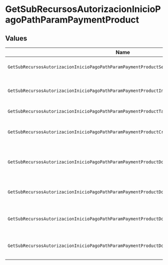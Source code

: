 # GetSubRecursosAutorizacionInicioPagoPathParamPaymentProduct


## Values

| Name                                                                                         | Value                                                                                        |
| -------------------------------------------------------------------------------------------- | -------------------------------------------------------------------------------------------- |
| `GetSubRecursosAutorizacionInicioPagoPathParamPaymentProductSepaCreditTransfers`             | sepa-credit-transfers                                                                        |
| `GetSubRecursosAutorizacionInicioPagoPathParamPaymentProductInstantSepaCreditTransfers`      | instant-sepa-credit-transfers                                                                |
| `GetSubRecursosAutorizacionInicioPagoPathParamPaymentProductTarget2Payments`                 | target-2-payments                                                                            |
| `GetSubRecursosAutorizacionInicioPagoPathParamPaymentProductCrossBorderCreditTransfers`      | cross-border-credit-transfers                                                                |
| `GetSubRecursosAutorizacionInicioPagoPathParamPaymentProductDomesticCrossCurrencyPaymentsUk` | domestic-cross-currency-payments-uk                                                          |
| `GetSubRecursosAutorizacionInicioPagoPathParamPaymentProductDomesticChapsPaymentsUk`         | domestic-chaps-payments-uk                                                                   |
| `GetSubRecursosAutorizacionInicioPagoPathParamPaymentProductDomesticFasterPaymentsUk`        | domestic-faster-payments-uk                                                                  |
| `GetSubRecursosAutorizacionInicioPagoPathParamPaymentProductDomesticBacsPaymentsUk`          | domestic-bacs-payments-uk                                                                    |